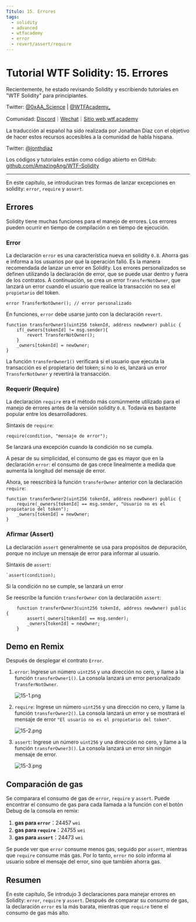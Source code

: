 ```yaml
---
Título: 15. Errores
tags:
  - solidity
  - advanced
  - wtfacademy
  - error
  - revert/assert/require
---
```


# Tutorial WTF Solidity: 15. Errores

Recientemente, he estado revisando Solidity y escribiendo tutoriales en "WTF Solidity" para principiantes.

Twitter: [@0xAA_Science](https://twitter.com/0xAA_Science) | [@WTFAcademy_](https://twitter.com/WTFAcademy_)

Comunidad: [Discord](https://discord.gg/5akcruXrsk)｜[Wechat](https://docs.google.com/forms/d/e/1FAIpQLSe4KGT8Sh6sJ7hedQRuIYirOoZK_85miz3dw7vA1-YjodgJ-A/viewform?usp=sf_link)｜[Sitio web wtf.academy](https://wtf.academy)

La traducción al español ha sido realizada por Jonathan Díaz con el objetivo de hacer estos recursos accesibles a la comunidad de habla hispana.

Twitter: [@jonthdiaz](https://twitter.com/jonthdiaz)

Los códigos y tutoriales están como código abierto en GitHub: [github.com/AmazingAng/WTF-Solidity](https://github.com/AmazingAng/WTF-Solidity)

-----

En este capítulo, se introduciran tres formas de lanzar excepciones en solidity: `error`, `require` y `assert`.

## Errores
Solidity tiene muchas funciones para el manejo de errores. Los errores pueden ocurrir en tiempo de compilación o en tiempo de ejecución.

### Error
La declaración `error` es una característica nueva en solidity `0.8`. Ahorra gas e informa a los usuarios por qué la operación falló. Es la manera recomendada de lanzar un error en Solidity.
Los errores personalizados se definen utilizando la declaración de error, que se puede usar dentro y fuera de los contratos. A continuación, se crea un error `TransferNotOwner`, que lanzará un error cuando el usuario que realice la transacción no sea el `propietario` del token.

```solidity
error TransferNotOwner(); // error personalizado
```

En funciones, `error` debe usarse junto con la declaración `revert`.

```solidity
function transferOwner1(uint256 tokenId, address newOwner) public {
    if(_owners[tokenId] != msg.sender){
        revert TransferNotOwner();
    }
    _owners[tokenId] = newOwner;
}
```
La función `transferOwner1()` verificará si el usuario que ejecuta la transacción es el propietario del token; si no lo es, lanzará un error `TransferNotOwner` y revertirá la transacción.

### Requerir (Require)
La declaración `require` era el método más comúnmente utilizado para el manejo de errores antes de la versión solidity `0.8`. Todavía es bastante popular entre los desarrolladores.

Sintaxis de `require`: 
```
require(condition, "mensaje de error");
```

Se lanzará una excepción cuando la condición no se cumpla.

A pesar de su simplicidad, el consumo de gas es mayor que en la declaración `error`: el consumo de gas crece linealmente a medida que aumenta la longitud del mensaje de error.

Ahora, se reescribirá la función `transferOwner` anterior con la declaración `require`:
```solidity
function transferOwner2(uint256 tokenId, address newOwner) public {
    require(_owners[tokenId] == msg.sender, "Usuario no es el propietario del token");
    _owners[tokenId] = newOwner;
}
```

### Afirmar (Assert)
La declaración `assert` generalmente se usa para propósitos de depuración, porque no incluye un mensaje de error para informar al usuario.

Sintaxis de `assert`: 
```solidity
`assert(condition);
```
Si la condición no se cumple, se lanzará un error

Se reescribe la función `transferOwner` con la declaración `assert`:
```solidity
    function transferOwner3(uint256 tokenId, address newOwner) public {
        assert(_owners[tokenId] == msg.sender);
        _owners[tokenId] = newOwner;
    }
```

## Demo en Remix
Después de desplegar el contrato `Error`.

1. `error`: Ingrese un número `uint256` y una dirección no cero, y llame a la función `transferOwner1()`. La consola lanzará un error personalizado `TransferNotOwner`.

    ![15-1.png](./img/15-1.png)
   
2. `require`: Ingrese un número `uint256` y una dirección no cero, y llame la función `transferOwner2()`. La consola lanzará un error y  se mostrará el mensaje de error `"El usuario no es el propietario del token"`.

    ![15-2.png](./img/15-2.png)
   
3. `assert`: Ingrese un número `uint256` y una dirección no cero, y llame a la función `transferOwner3()`. La consola lanzará un error sin ningún mensaje de error.

    ![15-3.png](./img/15-3.png)
   

## Comparación de gas
Se comparara el consumo de gas de `error`, `require` y `assert`.
Puede encontrar el consumo de gas para cada llamada a la función con el botón Debug de la consola en remix: 

1. **gas para `error`**：24457 `wei`
2. **gas para `require`**：24755 `wei`
3. **gas para `assert`**：24473 `wei`

Se puede ver que `error` consume menos gas, seguido por `assert`, mientras que `require` consume más gas.
Por lo tanto, `error` no solo informa al usuario sobre el mensaje del error, sino que también ahorra gas.

## Resumen
En este capítulo, Se introdujo 3 declaraciones para manejar errores en Solidity: `error`, `require` y `assert`. Después de comparar su consumo de gas, la declaración `error` es la más barata, mientras que `require` tiene el consumo de gas más alto. 
